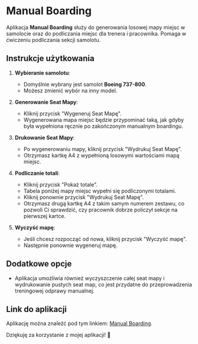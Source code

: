 # Manual Boarding

Aplikacja **Manual Boarding** służy do generowania losowej mapy miejsc w samolocie oraz do podliczania miejsc dla trenera i pracownika. Pomaga w ćwiczeniu podliczania sekcji samolotu.

## Instrukcje użytkowania

1. **Wybieranie samolotu**:

   - Domyślnie wybrany jest samolot **Boeing 737-800**.
   - Możesz zmienić wybór na inny model.

2. **Generowanie Seat Mapy**:

   - Kliknij przycisk "Wygeneruj Seat Mapę".
   - Wygenerowana mapa miejsc będzie przypominać taką, jak gdyby była wypełniona ręcznie po zakończonym manualnym boardingu.

3. **Drukowanie Seat Mapy**:

   - Po wygenerowaniu mapy, kliknij przycisk "Wydrukuj Seat Mapę".
   - Otrzymasz kartkę A4 z wypełnioną losowymi wartościami mapą miejsc.

4. **Podliczanie totali**:

   - Kliknij przycisk "Pokaż totale".
   - Tabela poniżej mapy miejsc wypełni się podliczonymi totalami.
   - Kliknij ponownie przycisk "Wydrukuj Seat Mapę".
   - Otrzymasz drugą kartkę A4 z takim samym numerem zestawu, co pozwoli Ci sprawdzić, czy pracownik dobrze policzył sekcje na pierwszej kartce.

5. **Wyczyść mapę**:
   - Jeśli chcesz rozpocząć od nowa, kliknij przycisk "Wyczyść mapę".
   - Następnie ponownie wygeneruj mapę.

## Dodatkowe opcje

- Aplikacja umożliwia również wyczyszczenie całej seat mapy i wydrukowanie pustych seat map, co jest przydatne do przeprowadzenia treningowej odprawy manualnej.

## Link do aplikacji

Aplikację można znaleźć pod tym linkiem: [Manual Boarding]('https://manual-boarding.netlify.app/').

Dziękuję za korzystanie z mojej aplikacji! 🛫
